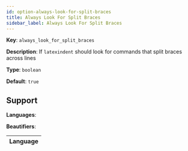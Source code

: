 ```yaml
---
id: option-always-look-for-split-braces
title: Always Look For Split Braces
sidebar_label: Always Look For Split Braces
---
```

**Key**: `always_look_for_split_braces`

**Description**: If `latexindent` should look for commands that split braces across lines

**Type**: `boolean`

**Default**: `true`

## Support
**Languages**: 

**Beautifiers**: 

| Language |
| --- |